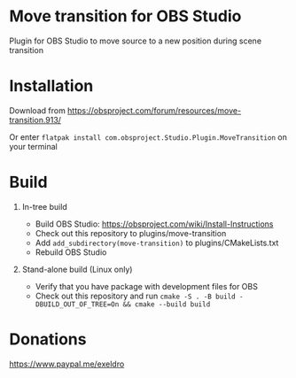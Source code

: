 # Move transition for OBS Studio

Plugin for OBS Studio to move source to a new position during scene transition

# Installation
Download from https://obsproject.com/forum/resources/move-transition.913/

Or enter `flatpak install com.obsproject.Studio.Plugin.MoveTransition` on your terminal

# Build
1. In-tree build
    - Build OBS Studio: https://obsproject.com/wiki/Install-Instructions
    - Check out this repository to plugins/move-transition
    - Add `add_subdirectory(move-transition)` to plugins/CMakeLists.txt
    - Rebuild OBS Studio

1. Stand-alone build (Linux only)
    - Verify that you have package with development files for OBS
    - Check out this repository and run `cmake -S . -B build -DBUILD_OUT_OF_TREE=On && cmake --build build`

# Donations
https://www.paypal.me/exeldro
